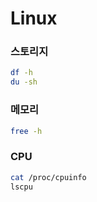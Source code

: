 # Linux

### 스토리지
```bash
df -h
du -sh
```

### 메모리
```bash
free -h
```

### CPU
```bash
cat /proc/cpuinfo
lscpu
```